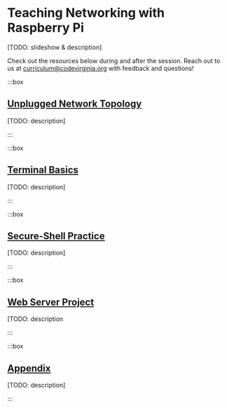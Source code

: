 <script>
    import {base} from '$app/paths'
</script>

# Teaching Networking with Raspberry Pi

[TODO: slideshow & description]

Check out the resources below during and after the session. Reach out to us at [curriculum@codevirginia.org]() with feedback and questions!

:::box
## [Unplugged Network Topology]({base}/unplugged-topology)

[TODO: description]

<!-- ::button[View Materials]{href="{base}/unplugged-topology/instructions"}
::button[View Sample Lesson Plan]{href="{base}/unplugged-topology/lesson-plan"}
::button[Print Sample Lesson Plan]{href="{base}/unplugged-topology/lesson-plan"} -->

:::

:::box
## [Terminal Basics]({base}/terminal-basics)

[TODO: description]

<!-- ::button[View Materials]{href="{base}/terminal-basics/instructions"}
::button[View Sample Lesson Plan]{href="{base}/terminal-basics/lesson-plan"}
::button[Print Sample Lesson Plan]{href="{base}/terminal-basics/lesson-plan"} -->

:::

:::box
## [Secure-Shell Practice]({base}/ssh-practice)

[TODO: description]

<!-- ::button[View Materials]{href="{base}/ssh-practice/instructions"}
::button[View Sample Lesson Plan]{href="{base}/ssh-practice/lesson-plan"}
::button[Print Sample Lesson Plan]{href="{base}/ssh-practice/lesson-plan"} -->

:::

:::box
## [Web Server Project]({base}/web-server)

[TODO: description

<!-- ::button[View Materials]{href="{base}/web-server/instructions"}
::button[View Sample Lesson Plan]{href="{base}/web-server/lesson-plan"}
::button[Print Sample Lesson Plan]{href="{base}/web-server/lesson-plan"} -->

:::

:::box
## [Appendix]({base}/lesson-sparks)

[TODO: description]

<!-- ::button[View the Appendix]{href="{base}/appendix"} -->

:::